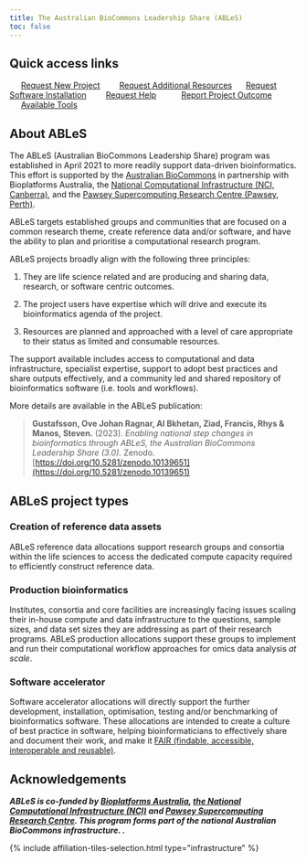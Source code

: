```yaml
---
title: The Australian BioCommons Leadership Share (ABLeS)
toc: false
---
```


## Quick access links

<div class="grid gap-2" style="box-sizing: content-box;">
    <a class="btn btn-primary col-lg-5 col-xl-3 col-xxl-3 col-md-5 col-sm-8 col-8" href="https://docs.google.com/forms/d/e/1FAIpQLSf9UVEuhbAsbvVzTEvvE9mLoietryb7e3sDmv74Xhl-1YWj2Q/viewform?usp=sf_link" style="margin:10px;  padding:10px;">Request New Project</a>
    <a class="btn btn-primary col-lg-5 col-xl-3 col-xxl-3 col-md-5 col-sm-8 col-8" href="https://docs.google.com/forms/d/e/1FAIpQLSfzHJajEKTnGuYWb1gLRR2nlUExLIRM7qSGy_hhbiCKB3KX2Q/viewform?usp=sf_link" style="margin:10px;  padding: 10px 0px 10px 0px;">Request Additional Resources</a>
    <a class="btn btn-primary col-lg-5 col-xl-3 col-xxl-3 col-md-5 col-sm-8 col-8" href="https://docs.google.com/forms/d/e/1FAIpQLScpiyqERdxw6gMxjlq_CkiI3qvJ60YaeWHKTJChMjcnv8aBBA/viewform?usp=sf_link" style="margin:10px;  padding: 10px 0px 10px 0px;"> Request Software Installation</a>
    <a class="btn btn-primary col-lg-5 col-xl-3 col-xxl-3 col-md-5 col-sm-8 col-8" href="https://docs.google.com/forms/d/e/1FAIpQLSere1PvgPEuJkpvQUk1-11C88IAeQNQKEUFc-Qgbn5GgKK2jw/viewform?usp=sf_link" style="margin:10px;  padding:10px;">Request Help</a>
    <a class="btn btn-primary col-lg-5 col-xl-3 col-xxl-3 col-md-5 col-sm-8 col-8" href="https://docs.google.com/forms/d/e/1FAIpQLSdO1w-RY8OexUBwJx8BHNMwSRNPA3_-5r6pefdQW8ancbKZqw/viewform?usp=sf_link" style="margin:10px;  padding:10px;">Report Project Outcome</a>
    <a class="btn btn-primary col-lg-5 col-xl-3 col-xxl-3 col-md-5 col-sm-8 col-8" href="/ables/resources/#shared-repository-of-tools-and-software" style="margin:10px;  padding:10px;">Available Tools</a>
</div>

## About ABLeS

The ABLeS (Australian BioCommons Leadership Share) program was established in April 2021 to more readily support data-driven bioinformatics. This effort is supported by the [Australian BioCommons](https://www.biocommons.org.au/) in partnership with Bioplatforms Australia, the [National Computational Infrastructure (NCI, Canberra)](https://nci.org.au/), and the [Pawsey Supercomputing Research Centre (Pawsey, Perth)](https://pawsey.org.au/). 

ABLeS targets established groups and communities that are focused on a common research theme, create reference data and/or software, and have the ability to plan and prioritise a computational research program.

ABLeS projects broadly align with the following three principles:

1. They are life science related and are producing and sharing data, research, or software centric outcomes.

2. The project users have expertise which will drive and execute its bioinformatics agenda of the project.

3. Resources are planned and approached with a level of care appropriate to their status as limited and consumable resources.

The support available includes access to computational and data infrastructure, specialist expertise, support to adopt best practices and share outputs effectively, and a community led and shared repository of bioinformatics software (i.e. tools and workflows).

More details are available in the ABLeS publication:

> **Gustafsson, Ove Johan Ragnar, Al Bkhetan, Ziad, Francis, Rhys & Manos, Steven.** (2023). *Enabling national step changes in bioinformatics through ABLeS, the Australian BioCommons Leadership Share (3.0).* Zenodo. [https://doi.org/10.5281/zenodo.10139651](https://doi.org/10.5281/zenodo.10139651)


## ABLeS project types

### Creation of reference data assets

ABLeS reference data allocations support research groups and consortia within the life sciences to access the dedicated compute capacity required to efficiently construct reference data.

### Production bioinformatics

Institutes, consortia and core facilities are increasingly facing issues scaling their in-house compute and data infrastructure to the questions, sample sizes, and data set sizes they are addressing as part of their research programs. ABLeS production allocations support these groups to implement and run their computational workflow approaches for omics data analysis *at scale*.

### Software accelerator

Software accelerator allocations will directly support the further development, installation, optimisation, testing and/or benchmarking of bioinformatics software. These allocations are intended to create a culture of best practice in software, helping bioinformaticians to effectively share and document their work, and make it [FAIR (findable, accessible, interoperable and reusable)](https://doi.org/10.1038/s41597-022-01710-x).


## Acknowledgements

<strong><em>ABLeS is co-funded by <a href="https://bioplatforms.com/biocommons/">Bioplatforms Australia</a>, <a href="https://nci.org.au/">the National Computational Infrastructure (NCI)</a> and <a href="https://pawsey.org.au/">Pawsey Supercomputing Research Centre</a>. This program forms part of the national Australian BioCommons infrastructure. .
</em></strong>


{% include affiliation-tiles-selection.html type="infrastructure" %}


